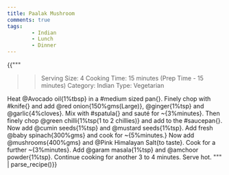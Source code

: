 ```yaml
---
title: Paalak Mushroom
comments: true
tags:
        - Indian
        - Lunch
        - Dinner
---
```


{{"""
>> Serving Size: 4
>> Cooking Time:  15 minutes (Prep Time - 15 minutes)
>> Category: Indian
>> Type: Vegetarian

Heat @Avocado oil{1%tbsp} in a #medium sized pan{}. Finely chop with #knife{} and add @red onion{150%gms(Large)}, @ginger{1%tsp} and @garlic{4%cloves}.
Mix with #spatula{} and sauté for ~{3%minutes}.
Then finely chop @green chilli{1%tsp(1 to 2 chillies)} and add to the #saucepan{}.
Now add @cumin seeds{1%tsp} and @mustard seeds{1%tsp}.
Add fresh @baby spinach{300%gms} and cook for ~{5%minutes.}
Now add @mushrooms{400%gms} and @Pink Himalayan Salt{to taste}.
Cook for a further ~{3%minutes}.
Add @garam masala{1%tsp} and @amchoor powder{1%tsp}.
Continue cooking for another 3 to 4 minutes.
Serve hot.
""" | parse_recipe()}} 